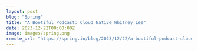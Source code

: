 ```yaml
---
layout: post
blog: "Spring"
title: "A Bootiful Podcast: Cloud Native Whitney Lee"
date: 2023-12-22T00:00:00Z
image: images/spring.png
remote_url: "https://spring.io/blog/2023/12/22/a-bootiful-podcast-cloud-native-whitney-lee"
---
```


